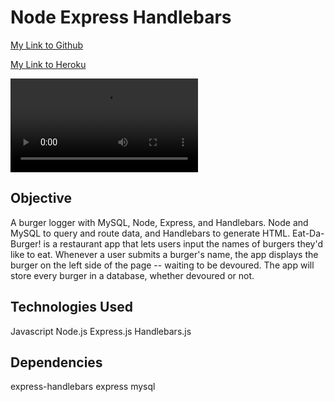 # Node Express Handlebars

[My Link to Github](https://drewski419.github.io/Node-Express-Handlebars/)

[My Link to Heroku](https://enigmatic-everglades-39849.herokuapp.com/)

![Instruction Video](/assets/images/Burgers.webm)


## Objective
A burger logger with MySQL, Node, Express, and Handlebars. Node and MySQL to query and route data, and Handlebars to generate HTML. Eat-Da-Burger! is a restaurant app that lets users input the names of burgers they'd like to eat. Whenever a user submits a burger's name, the app displays the burger on the left side of the page -- waiting to be devoured. The app will store every burger in a database, whether devoured or not.


## Technologies Used
Javascript
Node.js
Express.js
Handlebars.js


## Dependencies
express-handlebars
express
mysql